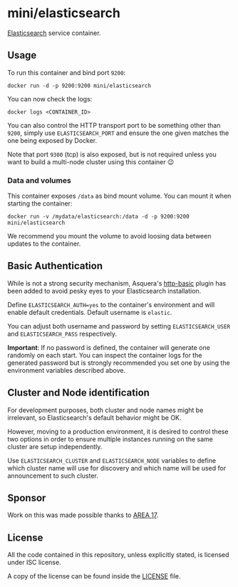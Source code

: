 # mini/elasticsearch

[Elasticsearch](http://www.elasticsearch.org/) service container.

## Usage

To run this container and bind port `9200`:

```
docker run -d -p 9200:9200 mini/elasticsearch
```

You can now check the logs:

```
docker logs <CONTAINER_ID>
```

You can also control the HTTP transport port to be something other than
`9200`, simply use `ELASTICSEARCH_PORT` and ensure the one given matches
the one being exposed by Docker.

Note that port `9300` (tcp) is also exposed, but is not required unless you
want to build a multi-node cluster using this container :wink:

### Data and volumes

This container exposes `/data` as bind mount volume. You can mount it when
starting the container:

```
docker run -v /mydata/elasticsearch:/data -d -p 9200:9200 mini/elasticsearch
```

We recommend you mount the volume to avoid loosing data between updates to
the container.

## Basic Authentication

While is not a strong security mechanism, Asquera's [http-basic](https://github.com/Asquera/elasticsearch-http-basic) plugin has been added to avoid pesky eyes to your
Elasticsearch installation.

Define `ELASTICSEARCH_AUTH=yes` to the container's environment and will enable
default credentials. Default username is `elastic`.

You can adjust both username and password by setting `ELASTICSEARCH_USER` and
`ELASTICSEARCH_PASS` respectively.

**Important**: If no password is defined, the container will generate one
randomly on each start. You can inspect the container logs for the generated
password but is strongly recommended you set one by using the environment
variables described above.

## Cluster and Node identification

For development purposes, both cluster and node names might be irrelevant, so
Elasticsearch's default behavior might be OK.

However, moving to a production environment, it is desired to control these
two options in order to ensure multiple instances running on the same cluster
are setup independently.

Use `ELASTICSEARCH_CLUSTER` and `ELASTICSEARCH_NODE` variables to define
which cluster name will use for discovery and which name will be used for
announcement to such cluster.

## Sponsor

Work on this was made possible thanks to [AREA 17](http://www.area17.com).

## License

All the code contained in this repository, unless explicitly stated, is
licensed under ISC license.

A copy of the license can be found inside the [LICENSE](LICENSE) file.
